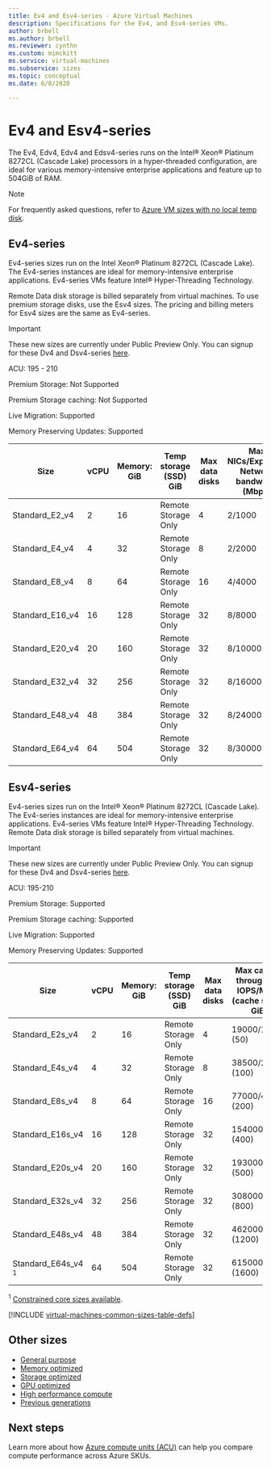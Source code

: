 ```yaml
---
title: Ev4 and Esv4-series - Azure Virtual Machines
description: Specifications for the Ev4, and Esv4-series VMs.
author: brbell
ms.author: brbell
ms.reviewer: cynthn
ms.custom: mimckitt
ms.service: virtual-machines
ms.subservice: sizes
ms.topic: conceptual
ms.date: 6/8/2020

---
```


# Ev4 and Esv4-series

The Ev4, Edv4, Edv4 and Edsv4-series runs on the Intel&reg; Xeon&reg; Platinum 8272CL (Cascade Lake) processors in a hyper-threaded configuration, are ideal for various memory-intensive enterprise applications and feature up to 504GiB of RAM.

> [!NOTE]
> For frequently asked questions, refer to  [Azure VM sizes with no local temp disk](azure-vms-no-temp-disk.md).

## Ev4-series

Ev4-series sizes run on the Intel Xeon&reg; Platinum 8272CL (Cascade Lake). The Ev4-series instances are ideal for memory-intensive enterprise applications. Ev4-series VMs feature Intel&reg; Hyper-Threading Technology.

Remote Data disk storage is billed separately from virtual machines. To use premium storage disks, use the Esv4 sizes. The pricing and billing meters for Esv4 sizes are the same as Ev4-series.

> [!IMPORTANT]
> These new sizes are currently under Public Preview Only. You can signup for these Dv4 and Dsv4-series [here](https://forms.office.com/Pages/ResponsePage.aspx?id=v4j5cvGGr0GRqy180BHbR_Y3toRKxchLjARedqtguBRURE1ZSkdDUzg1VzJDN0cwWUlKTkcyUlo5Mi4u). 

ACU: 195 - 210

Premium Storage:  Not Supported

Premium Storage caching:  Not Supported

Live Migration: Supported

Memory Preserving Updates: Supported

| Size | vCPU | Memory: GiB | Temp storage (SSD) GiB | Max data disks | Max NICs/Expected Network bandwidth (Mbps) |
|---|---|---|---|---|---|
| Standard_E2_v4  | 2 | 16   | Remote Storage Only | 4 | 2/1000  |
| Standard_E4_v4  | 4 | 32  | Remote Storage Only | 8 | 2/2000  |
| Standard_E8_v4  | 8 | 64 | Remote Storage Only | 16 | 4/4000 |
| Standard_E16_v4 | 16 | 128 | Remote Storage Only | 32 | 8/8000 |
| Standard_E20_v4 | 20 | 160 | Remote Storage Only | 32 | 8/10000 |
| Standard_E32_v4 | 32 | 256 | Remote Storage Only | 32 | 8/16000 |
| Standard_E48_v4 | 48 | 384 | Remote Storage Only | 32 | 8/24000 |
| Standard_E64_v4 | 64 | 504 | Remote Storage Only | 32| 8/30000 |


## Esv4-series

Ev4-series sizes run on the Intel&reg; Xeon&reg; Platinum 8272CL (Cascade Lake). The Ev4-series instances are ideal for memory-intensive enterprise applications. Ev4-series VMs feature Intel&reg; Hyper-Threading Technology. Remote Data disk storage is billed separately from virtual machines.

> [!IMPORTANT]
> These new sizes are currently under Public Preview Only. You can signup for these Dv4 and Dsv4-series [here](https://forms.office.com/Pages/ResponsePage.aspx?id=v4j5cvGGr0GRqy180BHbR_Y3toRKxchLjARedqtguBRURE1ZSkdDUzg1VzJDN0cwWUlKTkcyUlo5Mi4u). 

ACU: 195-210

Premium Storage:  Supported

Premium Storage caching:  Supported

Live Migration: Supported

Memory Preserving Updates: Supported

| Size | vCPU | Memory: GiB | Temp storage (SSD) GiB | Max data disks | Max cached throughput: IOPS/MBps (cache size in GiB) | Max uncached disk throughput: IOPS/MBps | Max NICs/Expected Network bandwidth (Mbps) |
|---|---|---|---|---|---|---|---|
| Standard_E2s_v4  | 2 | 16  | Remote Storage Only | 4 | 19000/120 (50) | 3200/48 | 2/1000  |
| Standard_E4s_v4  | 4 | 32  | Remote Storage Only | 8 | 38500/242 (100) | 6400/96 | 2/2000  |
| Standard_E8s_v4  | 8 | 64  | Remote Storage Only | 16 | 77000/485 (200) | 12800/192 | 4/4000 |
| Standard_E16s_v4 | 16 | 128 | Remote Storage Only | 32 | 154000/968 (400) | 25600/384 | 8/8000 |
| Standard_E20s_v4 | 20 | 160 | Remote Storage Only | 32 | 193000/1211 (500) | 32000/480  | 8/10000 |
| Standard_E32s_v4 | 32 | 256 | Remote Storage Only | 32 | 308000/1936 (800) | 51200/768  | 8/16000 |
| Standard_E48s_v4 | 48 | 384 | Remote Storage Only | 32 | 462000/2904 (1200) | 76800/1152 | 8/24000 |
| Standard_E64s_v4 <sup>1</sup> | 64 | 504| Remote Storage Only | 32 | 615000/3872 (1600) | 80000/1200 | 8/30000 |

<sup>1</sup> [Constrained core sizes available](https://docs.microsoft.com/azure/virtual-machines/windows/constrained-vcpu).

[!INCLUDE [virtual-machines-common-sizes-table-defs](../../includes/virtual-machines-common-sizes-table-defs.md)]

## Other sizes

- [General purpose](sizes-general.md)
- [Memory optimized](sizes-memory.md)
- [Storage optimized](sizes-storage.md)
- [GPU optimized](sizes-gpu.md)
- [High performance compute](sizes-hpc.md)
- [Previous generations](sizes-previous-gen.md)

## Next steps

Learn more about how [Azure compute units (ACU)](acu.md) can help you compare compute performance across Azure SKUs.
